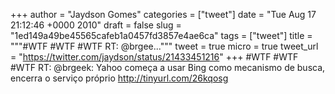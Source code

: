 
+++
author = "Jaydson Gomes"
categories = ["tweet"]
date = "Tue Aug 17 21:12:46 +0000 2010"
draft = false
slug = "1ed149a49be45565cafeb1a0457fd3857e4ae6ca"
tags = ["tweet"]
title = """#WTF #WTF #WTF RT: @brgee..."""
tweet = true
micro = true
tweet_url = "https://twitter.com/jaydson/status/21433451216"
+++
#WTF #WTF #WTF RT: @brgeek: Yahoo começa a usar Bing como mecanismo de busca, encerra o serviço próprio http://tinyurl.com/26kqosg
